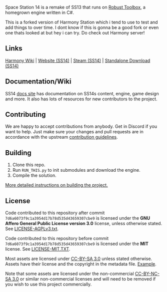 Space Station 14 is a remake of SS13 that runs on [Robust Toolbox](https://github.com/space-wizards/RobustToolbox), a homegrown engine written in C#.

This is a forked version of Harmony Station which i tend to use to test and add things to over time.
I dont know if this is gonna be a good fork or even one thats looked at but hey i can try.
Do check out Harmony server!

## Links

[Harmony Wiki](http://wiki.harmony14.com/) | [Website (SS14)](https://spacestation14.io/) | [Steam (SS14)](https://store.steampowered.com/app/1255460/Space_Station_14/) | [Standalone Download (SS14)](https://spacestation14.io/about/nightlies/)

## Documentation/Wiki

SS14 [docs site](https://docs.spacestation14.io/) has documentation on SS14s content, engine, game design and more. It also has lots of resources for new contributors to the project.

## Contributing

We are happy to accept contributions from anybody. Get in Discord if you want to help.
Just make sure your changes and pull requests are in accordance with the upstream [contribution guidelines](https://docs.spacestation14.com/en/general-development/codebase-info/pull-request-guidelines.html).

## Building

1. Clone this repo.
2. Run `RUN_THIS.py` to init submodules and download the engine.
3. Compile the solution.

[More detailed instructions on building the project.](https://docs.spacestation14.com/en/general-development/setup.html)

## License

Code contributed to this repository after commit `7d6a6073f9c1a3954d17b78d535d43659307cbe9` is licensed under the **GNU Affero General Public License version 3.0** license, unless otherwise stated. See [LICENSE-AGPLv3.txt](LICENSE-AGPLv3.txt).

Code contributed to this repository before commit `7d6a6073f9c1a3954d17b78d535d43659307cbe9` is licensed under the **MIT** license.
See [LICENSE-MIT.TXT](LICENSE-MIT.txt).

Most assets are licensed under [CC-BY-SA 3.0](https://creativecommons.org/licenses/by-sa/3.0/) unless stated otherwise. Assets have their license and the copyright in the metadata file. [Example](https://github.com/ss14-harmony/space-station-14/blob/master/Resources/Textures/_Harmony/Clothing/Uniforms/Jumpsuit/hop_turtle.rsi/meta.json).

Note that some assets are licensed under the non-commercial [CC-BY-NC-SA 3.0](https://creativecommons.org/licenses/by-nc-sa/3.0/) or similar non-commercial licenses and will need to be removed if you wish to use this project commercially.
